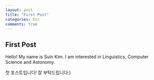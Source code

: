 ```yaml
---
layout: post
title: "First Post"
categories: Etc
comments: true
---
```


## First Post

Hello! My name is Suin Kim.
I am interested in Linguistics, Computer Science and Astonomy.

첫 포스트입니다! 잘 부탁드립니다:)

